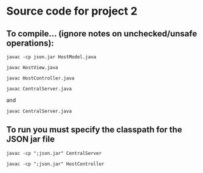 # Source code for project 2

## To compile... (ignore notes on unchecked/unsafe operations):
`javac -cp json.jar HostModel.java`

`javac HostView.java`

`javac HostController.java`

`javac CentralServer.java`

and

`javac CentralServer.java`

## To run you must specify the classpath for the JSON jar file 
`javac -cp ";json.jar" CentralServer`

`javac -cp ";json.jar" HostController`

